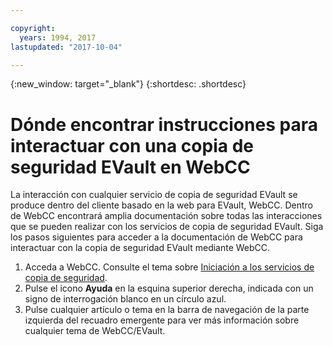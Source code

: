 ```yaml
---

copyright:
  years: 1994, 2017
lastupdated: "2017-10-04"

---
```

{:new_window: target="_blank"}
{:shortdesc: .shortdesc}

# Dónde encontrar instrucciones para interactuar con una copia de seguridad EVault en WebCC

La interacción con cualquier servicio de copia de seguridad EVault se produce dentro del cliente basado en la web para EVault, WebCC.  Dentro de WebCC encontrará amplia documentación sobre todas las interacciones que se pueden realizar con los servicios de copia de seguridad EVault.  Siga los pasos siguientes para acceder a la documentación de WebCC para interactuar con la copia de seguridad EVault mediante WebCC.

1. Acceda a WebCC.  Consulte el tema sobre [Iniciación a los servicios de copia de seguridad](/docs/infrastructure/Backup/index.html).
2. Pulse el icono **Ayuda** en la esquina superior derecha, indicada con un signo de interrogación blanco en un círculo azul.
3. Pulse cualquier artículo o tema en la barra de navegación de la parte izquierda del recuadro emergente para ver más información sobre cualquier tema de WebCC/EVault.

